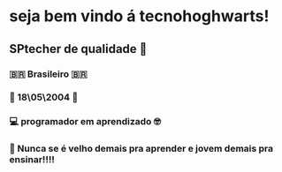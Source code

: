 #  seja bem vindo á tecnohoghwarts!
## SPtecher de qualidade 💙
### 🇧🇷 Brasileiro 🇧🇷
### 🔹 18\05\2004 🔹
### 💻 programador em aprendizado 🤓
### 🤔 Nunca se é velho demais pra aprender e jovem demais pra ensinar!!!!
